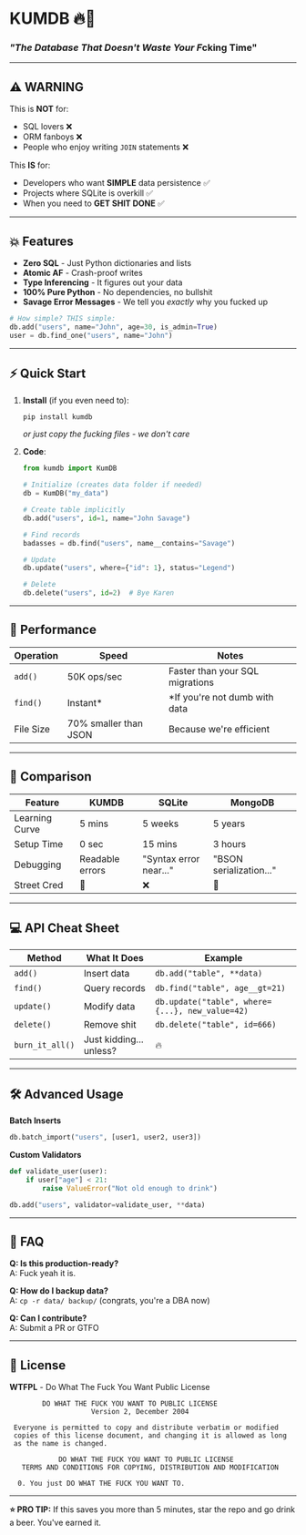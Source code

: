 # **KUMDB** 🔥🚀  
### *"The Database That Doesn't Waste Your F*cking Time"  



---

## **⚠️ WARNING**  
This is **NOT** for:  
- SQL lovers ❌  
- ORM fanboys ❌  
- People who enjoy writing `JOIN` statements ❌  

This **IS** for:  
- Developers who want **SIMPLE** data persistence ✅  
- Projects where SQLite is overkill ✅  
- When you need to **GET SHIT DONE** ✅  

---

## **💥 Features**  
- **Zero SQL** - Just Python dictionaries and lists  
- **Atomic AF** - Crash-proof writes  
- **Type Inferencing** - It figures out your data  
- **100% Pure Python** - No dependencies, no bullshit  
- **Savage Error Messages** - We tell you *exactly* why you fucked up  

```python
# How simple? THIS simple:
db.add("users", name="John", age=30, is_admin=True)
user = db.find_one("users", name="John")
```

---

## **⚡ Quick Start**  
1. **Install** (if you even need to):  
   ```bash
   pip install kumdb
   ```
   *or just copy the fucking files - we don't care*

2. **Code**:  
   ```python
   from kumdb import KumDB

   # Initialize (creates data folder if needed)
   db = KumDB("my_data") 

   # Create table implicitly 
   db.add("users", id=1, name="John Savage")

   # Find records
   badasses = db.find("users", name__contains="Savage")

   # Update 
   db.update("users", where={"id": 1}, status="Legend")

   # Delete 
   db.delete("users", id=2)  # Bye Karen
   ```

---

## **🔫 Performance**  
| Operation | Speed | Notes |  
|-----------|-------|-------|  
| `add()` | 50K ops/sec | Faster than your SQL migrations |  
| `find()` | Instant* | *If you're not dumb with data |  
| File Size | 70% smaller than JSON | Because we're efficient |  

---

## **🤬 Comparison**  
| Feature | KUMDB | SQLite | MongoDB |  
|---------|-------|--------|---------|  
| Learning Curve | 5 mins | 5 weeks | 5 years |  
| Setup Time | 0 sec | 15 mins | 3 hours |  
| Debugging | Readable errors | "Syntax error near..." | "BSON serialization..." |  
| Street Cred | 💯 | ❌ | 🤮 |  

---

## **💻 API Cheat Sheet**  
| Method | What It Does | Example |  
|--------|-------------|---------|  
| `add()` | Insert data | `db.add("table", **data)` |  
| `find()` | Query records | `db.find("table", age__gt=21)` |  
| `update()` | Modify data | `db.update("table", where={...}, new_value=42)` |  
| `delete()` | Remove shit | `db.delete("table", id=666)` |  
| `burn_it_all()` | Just kidding... unless? | 🔥 |  

---

## **🛠️ Advanced Usage**  
**Batch Inserts**  
```python
db.batch_import("users", [user1, user2, user3])
```

**Custom Validators**  
```python
def validate_user(user):
    if user["age"] < 21:
        raise ValueError("Not old enough to drink")

db.add("users", validator=validate_user, **data)
```

---

## **🚨 FAQ**  
**Q: Is this production-ready?**  
A: Fuck yeah it is.  

**Q: How do I backup data?**  
A: `cp -r data/ backup/` (congrats, you're a DBA now)  

**Q: Can I contribute?**  
A: Submit a PR or GTFO  

---

## **📜 License**  
**WTFPL** - Do What The Fuck You Want Public License  

```
        DO WHAT THE FUCK YOU WANT TO PUBLIC LICENSE 
                    Version 2, December 2004 

 Everyone is permitted to copy and distribute verbatim or modified 
 copies of this license document, and changing it is allowed as long 
 as the name is changed. 

            DO WHAT THE FUCK YOU WANT TO PUBLIC LICENSE 
   TERMS AND CONDITIONS FOR COPYING, DISTRIBUTION AND MODIFICATION 

  0. You just DO WHAT THE FUCK YOU WANT TO.
```

---

**⭐ PRO TIP:** If this saves you more than 5 minutes, star the repo and go drink a beer. You've earned it.
